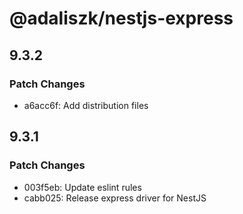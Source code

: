 # @adaliszk/nestjs-express

## 9.3.2

### Patch Changes

- a6acc6f: Add distribution files

## 9.3.1

### Patch Changes

- 003f5eb: Update eslint rules
- cabb025: Release express driver for NestJS

